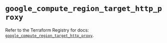 # `google_compute_region_target_http_proxy`

Refer to the Terraform Registry for docs: [`google_compute_region_target_http_proxy`](https://registry.terraform.io/providers/hashicorp/google/6.13.0/docs/resources/compute_region_target_http_proxy).
